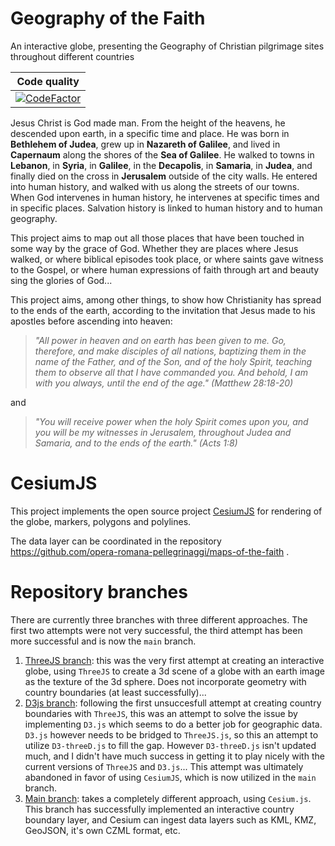 # Geography of the Faith
An interactive globe, presenting the Geography of Christian pilgrimage sites throughout different countries

|Code quality|
|:----------:|
|[![CodeFactor](https://www.codefactor.io/repository/github/opera-romana-pellegrinaggi/geography-of-the-faith/badge)](https://www.codefactor.io/repository/github/opera-romana-pellegrinaggi/geography-of-the-faith)|

Jesus Christ is God made man.
From the height of the heavens, he descended upon earth, in a specific time and place.
He was born in **Bethlehem of Judea**, grew up in **Nazareth of Galilee**, and lived in **Capernaum** along the shores of the **Sea of Galilee**.
He walked to towns in **Lebanon**, in **Syria**, in **Galilee**, in the **Decapolis**, in **Samaria**, in **Judea**, and finally died on the cross in **Jerusalem** outside of the city walls.
He entered into human history, and walked with us along the streets of our towns.
When God intervenes in human history, he intervenes at specific times and in specific places.
Salvation history is linked to human history and to human geography.

This project aims to map out all those places that have been touched in some way by the grace of God.
Whether they are places where Jesus walked, or where biblical episodes took place, or where saints gave witness to the Gospel, or where human expressions of faith through art and beauty sing the glories of God...

This project aims, among other things, to show how Christianity has spread to the ends of the earth, according to the invitation that Jesus made to his apostles before ascending into heaven:

> *"All power in heaven and on earth has been given to me. Go, therefore, and make disciples of all nations, baptizing them in the name of the Father, and of the Son, and of the holy Spirit, teaching them to observe all that I have commanded you. And behold, I am with you always, until the end of the age." (Matthew 28:18-20)*

and

> *"You will receive power when the holy Spirit comes upon you, and you will be my witnesses in Jerusalem, throughout Judea and Samaria, and to the ends of the earth." (Acts 1:8)*

# CesiumJS

This project implements the open source project [CesiumJS](https://github.com/CesiumGS/cesium) for rendering of the globe, markers, polygons and polylines.

The data layer can be coordinated in the repository https://github.com/opera-romana-pellegrinaggi/maps-of-the-faith .


# Repository branches

There are currently three branches with three different approaches. The first two attempts were not very successful, the third attempt has been more successful and is now the `main` branch.

1) [ThreeJS branch](https://github.com/opera-romana-pellegrinaggi/geography-of-the-faith/tree/threeJS): this was the very first attempt at creating an interactive globe, using `ThreeJS` to create a 3d scene of a globe with an earth image as the texture of the 3d sphere. Does not incorporate geometry with country boundaries (at least successfully)...
2) [D3js branch](https://github.com/opera-romana-pellegrinaggi/geography-of-the-faith/tree/D3js): following the first unsuccesfull attempt at creating country boundaries with `ThreeJS`, this was an attempt to solve the issue by implementing `D3.js` which seems to do a better job for geographic data. `D3.js` however needs to be bridged to `ThreeJS.js`, so this an attempt to utilize `D3-threeD.js` to fill the gap. However `D3-threeD.js` isn't updated much, and I didn't have much success in getting it to play nicely with the current versions of `ThreeJS` and `D3.js`... This attempt was ultimately abandoned in favor of using `CesiumJS`, which is now utilized in the `main` branch.
3) [Main branch](https://github.com/opera-romana-pellegrinaggi/geography-of-the-faith/tree/main): takes a completely different approach, using `Cesium.js`. This branch has successfully implemented an interactive country boundary layer, and Cesium can ingest data layers such as KML, KMZ, GeoJSON, it's own CZML format, etc.

